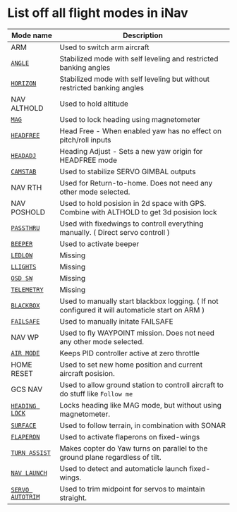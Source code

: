 # List off all flight modes in iNav

|  Mode name | Description |
|  ------ | ------ |
|  ARM | Used to switch arm aircraft |
|  [`ANGLE`](/iNavFlight/inav/wiki/Modes) | Stabilized mode with self leveling and restricted banking angles |
|  [`HORIZON`](/iNavFlight/inav/wiki/Modes)  | Stabilized mode with self leveling but without restricted banking angles |
|  NAV ALTHOLD | Used to hold altitude |
|  [`MAG`](/iNavFlight/inav/wiki/Modes) | Used to lock heading using magnetometer |
|  [`HEADFREE`](/iNavFlight/inav/wiki/Modes) | Head Free - When enabled yaw has no effect on pitch/roll inputs |
|  [`HEADADJ`](/iNavFlight/inav/wiki/Modes) | Heading Adjust - Sets a new yaw origin for HEADFREE mode |
|  [`CAMSTAB`](/iNavFlight/inav/wiki/Modes) | Used to stabilize SERVO GIMBAL outputs |
|  NAV RTH | Used for Return-to-home. Does not need any other mode selected. |
|  NAV POSHOLD | Used to hold posision in 2d space with GPS. Combine with ALTHOLD to get 3d posision lock |
|  [`PASSTHRU`](/iNavFlight/inav/wiki/Modes) | Used with fixedwings to controll everything manually. ( Direct servo controll ) |
|  [`BEEPER`](/iNavFlight/inav/wiki/Modes) | Used to activate beeper |
|  [`LEDLOW`](/iNavFlight/inav/wiki/Modes) | Missing |
|  [`LLIGHTS`](/iNavFlight/inav/wiki/Modes) | Missing |
|  [`OSD SW`](/iNavFlight/inav/wiki/Modes) | Missing |
|  [`TELEMETRY`](/iNavFlight/inav/wiki/Modes) | Missing |
|  [`BLACKBOX`](/iNavFlight/inav/wiki/Modes) | Used to manually start blackbox logging. ( If not configured it will automaticle start on ARM ) |
|  [`FAILSAFE`](/iNavFlight/inav/wiki/Modes) | Used to manually initate FAILSAFE |
|  NAV WP | Used to fly WAYPOINT mission. Does not need any other mode selected. |
|  [`AIR MODE`](/iNavFlight/inav/wiki/Modes) | Keeps PID controller active at zero throttle |
|  HOME RESET | Used to set new home position and current aircraft posision. |
|  GCS NAV | Used to allow ground station to controll aircraft to do stuff like `Follow me` |
|  [`HEADING LOCK`](/iNavFlight/inav/wiki/Modes) | Locks heading like MAG mode, but without using magnetometer. |
|  [`SURFACE`](/iNavFlight/inav/wiki/Modes) | Used to follow terrain, in combination with SONAR |
|  [`FLAPERON`](/iNavFlight/inav/wiki/Modes) | Used to activate flaperons on fixed-wings |
|  [`TURN ASSIST`](/iNavFlight/inav/wiki/Modes)  | Makes copter do Yaw turns on parallel to the ground plane regardless of tilt. |
|  [`NAV LAUNCH`](/iNavFlight/inav/wiki/Modes) | Used to detect and automaticle launch fixed-wings. |
|  [`SERVO AUTOTRIM`](/iNavFlight/inav/wiki/Modes) | Used to trim midpoint for servos to maintain straight. |